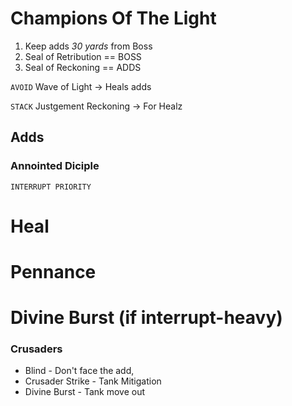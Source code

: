 # Champions Of The Light

1. Keep adds *30 yards* from Boss
2. Seal of Retribution == BOSS
3. Seal of Reckoning   == ADDS

``AVOID`` Wave of Light -> Heals adds

``STACK`` Justgement Reckoning -> For Healz

## Adds
### Annointed Diciple

``INTERRUPT PRIORITY``
# Heal
# Pennance
# Divine Burst (if interrupt-heavy)

### Crusaders
* Blind - Don't face the add, 
* Crusader Strike - Tank Mitigation
* Divine Burst - Tank move out
